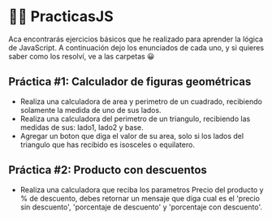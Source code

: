 # 👨‍💻 PracticasJS

Aca encontrarás ejercicios básicos que he realizado para aprender la lógica de JavaScript. A continuación dejo los enunciados de cada uno, y si quieres saber como los resolví, ve a las carpetas 😀


## Práctica #1: Calculador de figuras geométricas
- Realiza una calculadora de area y perimetro de un cuadrado, recibiendo solamente la medida de uno de sus lados.
- Realiza una calculadora del perimetro de un triangulo, recibiendo las medidas de sus: lado1, lado2 y base.
- Agregar un boton que diga el valor de su area, solo si los lados del triangulo que has recibido es isosceles o equilatero.


## Práctica #2: Producto con descuentos
- Realiza una calculadora que reciba los parametros Precio del producto y % de descuento, debes retornar un mensaje que diga cual es el 'precio sin descuento', 'porcentaje de descuento' y 'porcentaje con descuento'.
